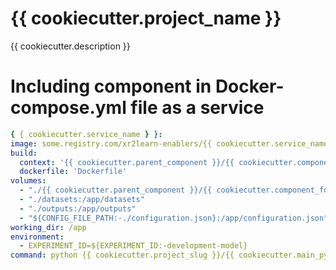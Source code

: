 # {{ cookiecutter.project_name }}

{{ cookiecutter.description }}

# Including component in Docker-compose.yml file as a service

```yaml
{ { cookiecutter.service_name } }:
image: some.registry.com/xr2learn-enablers/{{ cookiecutter.service_name }}:latest
build:
  context: '{{ cookiecutter.parent_component }}/{{ cookiecutter.component_folder }}'
  dockerfile: 'Dockerfile'
volumes:
  - "./{{ cookiecutter.parent_component }}/{{ cookiecutter.component_folder }}:/app"
  - "./datasets:/app/datasets"
  - "./outputs:/app/outputs"
  - "${CONFIG_FILE_PATH:-./configuration.json}:/app/configuration.json"
working_dir: /app
environment:
  - EXPERIMENT_ID=${EXPERIMENT_ID:-development-model}
command: python {{ cookiecutter.project_slug }}/{{ cookiecutter.main_python_file }}.py

```
